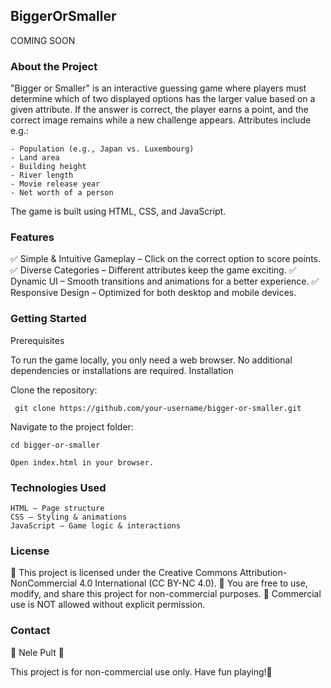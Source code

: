 ## BiggerOrSmaller ##
COMING SOON
### About the Project ###

"Bigger or Smaller" is an interactive guessing game where players must determine which of two displayed options has the larger value based on a given attribute. 
If the answer is correct, the player earns a point, and the correct image remains while a new challenge appears. Attributes include e.g.: 

    - Population (e.g., Japan vs. Luxembourg)
    - Land area
    - Building height
    - River length
    - Movie release year
    - Net worth of a person

The game is built using HTML, CSS, and JavaScript.

### Features ###

✅ Simple & Intuitive Gameplay – Click on the correct option to score points.
✅ Diverse Categories – Different attributes keep the game exciting.
✅ Dynamic UI – Smooth transitions and animations for a better experience.
✅ Responsive Design – Optimized for both desktop and mobile devices.


### Getting Started ###

Prerequisites

To run the game locally, you only need a web browser. No additional dependencies or installations are required.
Installation

Clone the repository:

     git clone https://github.com/your-username/bigger-or-smaller.git

Navigate to the project folder:

    cd bigger-or-smaller

    Open index.html in your browser.

### Technologies Used ###

    HTML – Page structure
    CSS – Styling & animations
    JavaScript – Game logic & interactions

### License ###

🔹 This project is licensed under the Creative Commons Attribution-NonCommercial 4.0 International (CC BY-NC 4.0).
🔹 You are free to use, modify, and share this project for non-commercial purposes.
🔹 Commercial use is NOT allowed without explicit permission.

### Contact ###

👤 Nele Pult
🔗 

This project is for non-commercial use only. Have fun playing!🚀
